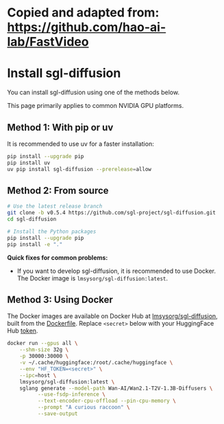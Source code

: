 # Copied and adapted from: https://github.com/hao-ai-lab/FastVideo

# Install sgl-diffusion

You can install sgl-diffusion using one of the methods below.

This page primarily applies to common NVIDIA GPU platforms.

## Method 1: With pip or uv

It is recommended to use uv for a faster installation:

```bash
pip install --upgrade pip
pip install uv
uv pip install sgl-diffusion --prerelease=allow
```

## Method 2: From source

```bash
# Use the latest release branch
git clone -b v0.5.4 https://github.com/sgl-project/sgl-diffusion.git
cd sgl-diffusion

# Install the Python packages
pip install --upgrade pip
pip install -e "."
```

**Quick fixes for common problems:**

- If you want to develop sgl-diffusion, it is recommended to use Docker. The Docker image is `lmsysorg/sgl-diffusion:latest`.

## Method 3: Using Docker

The Docker images are available on Docker Hub at [lmsysorg/sgl-diffusion](), built from the [Dockerfile](https://github.com/sgl-project/sgl-diffusion/tree/main/docker).
Replace `<secret>` below with your HuggingFace Hub [token](https://huggingface.co/docs/hub/en/security-tokens).

```bash
docker run --gpus all \
    --shm-size 32g \
    -p 30000:30000 \
    -v ~/.cache/huggingface:/root/.cache/huggingface \
    --env "HF_TOKEN=<secret>" \
    --ipc=host \
    lmsysorg/sgl-diffusion:latest \
    sglang generate --model-path Wan-AI/Wan2.1-T2V-1.3B-Diffusers \
          --use-fsdp-inference \
          --text-encoder-cpu-offload --pin-cpu-memory \
          --prompt "A curious raccoon" \
          --save-output
```
